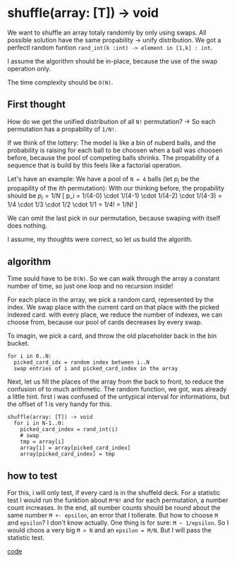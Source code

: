 # shuffle(array: [T]) -> void

We want to shuffle an array totaly randomly by only using swaps. All possible solution have the same propability -> unify distribution. We got a perfectl random funtion `rand_int(k :int) -> element in [1,k] : int`.

I assume the algorithm should be in-place, because the use of the swap operation only.

The time complexity should be `O(N)`.

## First thought

How do we get the unified distribution of all `N!` permutation? -> So each permutation has a propability of `1/N!`.

If we think of the lottery: The model is like a bin of nuberd balls, and the probability is raising for each ball to be choosen when a ball was choosen before, because the pool of competing balls shrinks.
The propability of a sequence that is build by this feels like a factorial operation.

Let's have an example: We have a pool of `N = 4` balls (let $p_i$ be the propapility of the $i$th permutation):
With our thinking before, the propability should be $p_i = 1/N$
\[
  p_i = 1/(4-0) \cdot 1/(4-1) \cdot 1/(4-2) \cdot 1/(4-3) = 1/4 \cdot 1/3 \cdot 1/2 \cdot 1/1 = 1/4! = 1/N!
\]

We can omit the last pick in our permutation, because swaping with itself does nothing.

I assume, my thoughts were correct, so let us build the algorith.

## algorithm

Time sould have to be `O(N)`. So we can walk through the array a constant number of time, so just one loop and no recursion inside!

For each place in the array, we pick a random card, represented by the index.
We swap place with the current card on that place with the picked indexed card.
with every place, we reduce the number of indexes, we can choose from, because our pool of cards decreases by every swap.

To imagin, we pick a card, and throw the old placeholder back in the bin bucket.

```pseudo
for i in 0..N:
  picked_card_idx = random index between i..N
  swap entries of i and picked_card_index in the array
```

Next, let us fill the places of the array from the back to front, to reduce the confusion of to much arithmetic.
The random function, we got, was already a little hint. first i was confused of the untypical interval for informations, but the offset of 1 is very handy for this.

```pseudo
shuffle(array: [T]) -> void
  for i in N-1..0:
    picked_card_index = rand_int(i)
    # swap
    tmp = array[i]
    array[i] = array[picked_card_index]
    array[picked_card_index] = tmp
```

## how to test

For this, i will only test, if every card is in the shuffeld deck. For a statistic test I would run the funktion about `M*N!` and for each permutation, a number count increases. In the end, all number counts should be round about the same number `M +- epsilon`, an error that I tollerate. But how to choose `M` and `epsilon`? I don't know actually. One thing is for sure: `M ~ 1/epsilon`. So I would choos a very big `M > N` and an `epsilon = M/N`. But I will pass the statistic test.

[code](solution.py)
